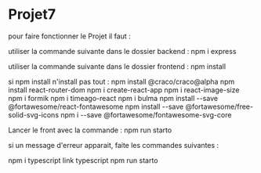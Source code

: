 # Projet7
pour faire fonctionner le Projet il faut : 

utiliser la commande suivante dans le dossier backend : 
npm i express

utiliser la commande suivante dans le dossier frontend : 
npm install

si npm install n'install pas tout :
npm install @craco/craco@alpha
npm install react-router-dom
npm i create-react-app
npm i react-image-size
npm i formik
npm i timeago-react
npm i bulma
npm install --save @fortawesome/react-fontawesome
npm install --save @fortawesome/free-solid-svg-icons
npm i --save @fortawesome/fontawesome-svg-core

Lancer le front avec la commande :
npm run starto

si un message d'erreur apparait, faite les commandes suivantes :

npm i typescript
link typescript
npm run starto
